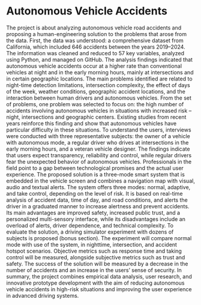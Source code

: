 # Autonomous Vehicle Accidents
The project is about analyzing autonomous vehicle road accidents and proposing a human-engineering solution to the problems that arose from the data. First, the data was understood: a comprehensive dataset from California, which included 646 accidents between the years 2019–2024. The information was cleaned and reduced to 57 key variables, analyzed using Python, and managed on GitHub. The analysis findings indicated that autonomous vehicle accidents occur at a higher rate than conventional vehicles at night and in the early morning hours, mainly at intersections and in certain geographic locations.
The main problems identified are related to night-time detection limitations, intersection complexity, the effect of days of the week, weather conditions, geographic accident locations, and the interaction between human drivers and autonomous vehicles. From the set of problems, one problem was selected to focus on: the high number of accidents involving autonomous vehicles in situations with increased risk – night, intersections and geographic centers. Existing studies from recent years reinforce this finding and show that autonomous vehicles have particular difficulty in these situations.
To understand the users, interviews were conducted with three representative subjects: the owner of a vehicle with autonomous mode, a regular driver who drives at intersections in the early morning hours, and a veteran vehicle designer. The findings indicate that users expect transparency, reliability and control, while regular drivers fear the unexpected behavior of autonomous vehicles. Professionals in the field point to a gap between technological promises and the actual user experience.
The proposed solution is a three-mode smart system that is embedded in the vehicle screen and combines a navigation map with visual, audio and textual alerts. The system offers three modes: normal, adaptive, and take control, depending on the level of risk. It is based on real-time analysis of accident data, time of day, and road conditions, and alerts the driver in a graduated manner to increase alertness and prevent accidents. Its main advantages are improved safety, increased public trust, and a personalized multi-sensory interface, while its disadvantages include an overload of alerts, driver dependence, and technical complexity.
To evaluate the solution, a driving simulator experiment with dozens of subjects is proposed (bonus section). The experiment will compare normal mode with use of the system, in nighttime, intersection, and accident hotspot scenarios. Objective metrics such as response time and taking control will be measured, alongside subjective metrics such as trust and safety. The success of the solution will be measured by a decrease in the number of accidents and an increase in the users’ sense of security.
In summary, the project combines empirical data analysis, user research, and innovative prototype development with the aim of reducing autonomous vehicle accidents in high-risk situations and improving the user experience in advanced driving systems.
